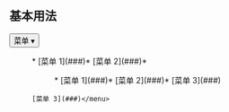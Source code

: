 ## 基本用法

<aside class="doc-demo"><button type="button" class="x-button" x-role="menuButton">菜单 <span class="x-icon">▾</span></button>

<menu class="x-menu x-popover" x-role="menu">*   [菜单 1](###)*   [菜单 2](###)*   <menu class="x-menu" x-role="menu">*   [菜单 1](###)*   [菜单 2](###)*   [菜单 3](###)</menu>

    [菜单 3](###)</menu>

</aside>
